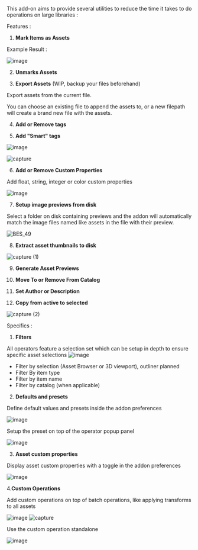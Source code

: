 This add-on aims to provide several utilities to reduce the time it takes to do operations on large libraries :

Features :

1. __Mark Items as Assets__

Example Result :

![image](https://user-images.githubusercontent.com/25156105/145268274-c65c2c7d-3378-48cf-980c-ce7ef79a566f.png)


2. __Unmarks Assets__

3. __Export Assets__ (WIP, backup your files beforehand)

Export assets from the current file.

You can choose an existing file to append the assets to, or a new filepath will create a brand new file with the assets.

4. __Add or Remove tags__

5. __Add "Smart" tags__

![image](https://user-images.githubusercontent.com/25156105/165244827-2889c441-60ae-4766-b8ab-d7ca6bf5d0d2.png)

![capture](https://user-images.githubusercontent.com/25156105/169003624-6b0ac61a-3232-45ae-8ce9-06bd86594b7d.gif)

6. __Add or Remove Custom Properties__

Add float, string, integer or color custom properties

![image](https://user-images.githubusercontent.com/25156105/165245945-1531d036-66e3-49f6-bbb5-e5b03081411c.png)

7. __Setup image previews from disk__

Select a folder on disk containing previews and the addon will automatically match the image files named like assets in the file with their preview.

![BES_49](https://user-images.githubusercontent.com/25156105/149016391-3b026feb-cd40-42a9-a0f3-3894faa99dc9.gif)

8. __Extract asset thumbnails to disk__

![capture (1)](https://user-images.githubusercontent.com/25156105/169008746-e8aed658-0e22-4cdc-aeaf-e9895c5bfa2d.gif)

9. __Generate Asset Previews__

10. __Move To or Remove From Catalog__

11. __Set Author or Description__

12. __Copy from active to selected__

![capture (2)](https://user-images.githubusercontent.com/25156105/169009363-1f5b79b3-28fa-491a-906a-106929cdf7bf.gif)


Specifics :

1. __Filters__

All operators feature a selection set which can be setup in depth to ensure specific asset selections
![image](https://user-images.githubusercontent.com/25156105/165245372-bdd5c72a-663d-4520-b5a5-a72e40546ee8.png)

- Filter by selection (Asset Browser or 3D viewport), outliner planned
- Filter By item type
- Filter by item name
- Filter by catalog (when applicable)

2. __Defaults and presets__

Define default values and presets inside the addon preferences

![image](https://user-images.githubusercontent.com/25156105/165246186-cdb06369-163c-4090-87bb-362e1f26ef87.png)

Setup the preset on top of the operator popup panel

![image](https://user-images.githubusercontent.com/25156105/165246257-10420ffe-6af2-4ea2-86b5-4582d7617a74.png)

3. __Asset custom properties__

Display asset custom properties with a toggle in the addon preferences

![image](https://user-images.githubusercontent.com/25156105/165246047-39b3b3e8-43dc-489c-80a8-23e09c551148.png)


4.__Custom Operations__

Add custom operations on top of batch operations, like applying transforms to all assets

![image](https://user-images.githubusercontent.com/25156105/165247805-f7c45856-15d8-47c4-97a2-9d05f9fb572f.png)
![capture](https://user-images.githubusercontent.com/25156105/169005241-aaf64e6c-ce49-4c59-b128-499dcbb2cba9.gif)

Use the custom operation standalone

![image](https://user-images.githubusercontent.com/25156105/165247884-8dc5168c-14bb-4eac-84bb-b12c5d1f99d5.png)

